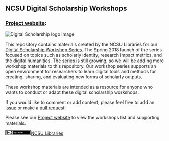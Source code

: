 ## NCSU Digital Scholarship Workshops
### [Project website](https://pages.github.ncsu.edu/eyhayes/NCSU-Digital-Scholarship-Workshops/): 

![Digital Scholarship logo image](https://www.lib.ncsu.edu/sites/default/files/styles/738_max_width/public/news_item_alt_02.png?itok=6Rx-SQkE)

This repository contains materials created by the NCSU Libraries for our [Digital Scholarship Workshop Series](https://www.lib.ncsu.edu/news/digital-scholarship-workshop-series-debuts-at-the-libraries). The Spring 2018 launch of the series focused on topics such as scholarly identity, research impact metrics, and the digital humanities. The series is still growing, so we will be adding more workshop materials to this repository.  Our workshop series supports an open environment for researchers to learn digital tools and methods for creating, sharing, and evaluating new forms of scholarly outputs. 

These workshop materials are intended as a resource for anyone who wants to conduct or adapt these digital scholarship workshops.

If you would like to comment or add content, please feel free to add an [issue](https://github.ncsu.edu/eyhayes/NCSU-Digital-Scholarship-Workshops/issues) or make a [pull request](https://github.ncsu.edu/eyhayes/NCSU-Digital-Scholarship-Workshops/pulls)!

Please see our [Project website](https://pages.github.ncsu.edu/eyhayes/NCSU-Digital-Scholarship-Workshops/) to view the workshops list and supporting materials.

<a href="https://creativecommons.org/licenses/by-nc/2.0/"><img src="https://github.com/NCSU-Libraries/digital-scholarship-workshops/blob/master/images/cc-by-nc%20license.png">NCSU Libraries</a>
